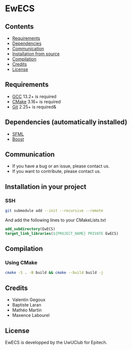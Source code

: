 # EwECS

## Contents

- [Requirements](#requirements)
- [Dependencies](#dependencies)
- [Communication](#communication)
- [Installation from source](#installation-from-source)
- [Compilation](#compilation)
- [Credits](#credits)
- [License](#license)

## Requirements

- [GCC](https://gcc.gnu.org/) 13.2+ is required
- [CMake](https://cmake.org/) 3.16+ is required
- [Git](https://git-scm.com/) 2.25+ is required&

## Dependencies (automatically installed)

- [SFML](https://www.sfml-dev.org/)
- [Boost](https://www.boost.org/)

## Communication

- If you have a bug or an issue, please contact us.
- If you want to contribute, please contact us.

## Installation in your project

### SSH

```bash
git submodule add --init --recursive --remote
```

And add the following lines to your CMakeLists.txt

```cmake
add_subdirectory(EwECS)
target_link_libraries(${PROJECT_NAME} PRIVATE EwECS)
```

## Compilation

### Using CMake

```bash
cmake -S . -B build && cmake --build build -j
```

## Credits

- Valentin Gegoux
- Baptiste Laran
- Mathéo Martin
- Maxence Labourel

## License

EwECS is developped by the UwUClub for Epitech.
